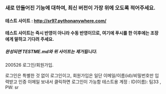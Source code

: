 ### 새로 만들어진 기능에 대하여, 최신 버전이 가장 위에 오도록 적어주세요.
#### 테스트 사이트 : http://sr97.pythonanywhere.com/
#### 테스트 사이트는 즉시 반영이 아니라 수동 반영이므로, 여기에 푸시를 한 이후에는 조장에게 말하고 기다려 주세요.
##### 완성되면 TESTME.md와 위 사이트는 제거됩니다.

  200526 로그인/회원가입. 
  
  로그인은 특별한 것 없이 로그인이고, 회원가입은 일단 이메일/이름(id)/비밀번호만 입력받고 인증 이메일 보내서 클릭하면 로그인이 가능함
  테스트용 계정 : ID(이름): 팀33 , PW: sr
